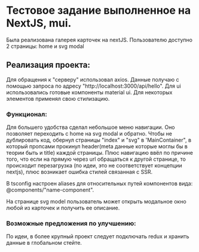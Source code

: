 # Тестовое задание выполненное на NextJS, mui. 
Была реализована галерея карточек на nextJS. Пользователю доступно 2 страницы: home и svg modal

## Реализация проекта:
Для обращения к "серверу" использовал axios. Данные получаю с помощью запроса по адресу "http://localhost:3000/api/hello". Для ui использовались готовые компоненты material ui. Для некоторых элементов применял свою стилизацию. 

### Функционал:
Для большего удобства сделал небольшое меню навигации. Оно позволяет переходить с home на svg modal и обратно. Чтобы не дублировать код, обернул страницы "index" и "svg" в 'MainContainer", в который пропсами прокинул header(meta данные которые моглы бы в теории быть и title) каждой страницы. 
Плюс навигацию ввёл по причине того, что если на прямую через url обращаться к другой странице, то происходит перезагрузка (по идеи, это не соответствует концепции nextjs), плюс возникает ошибка стилей связанная с SSR.

В tsconfig настроен aliases для относительных путей компонентов вида: @components/"name-component".

На странице svg model пользователь может открыть модальное окно любой из карточек и получить ее описание. 

### Возможные предложения по улучшению:
По идеи, в более крупный проект следует подключать redux и хранить данные в глобальном стейте. 
